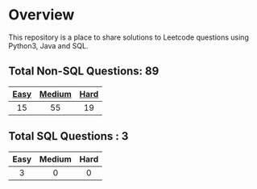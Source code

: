# Overview

This repository is a place to share solutions to Leetcode questions using Python3, Java and SQL.


## Total Non-SQL Questions: 89

| [Easy](https://github.com/ezryn-zaharoff/leetcode-solutions/tree/master/01-easy) | [Medium](https://github.com/ezryn-zaharoff/leetcode-solutions/tree/master/02-medium) | [Hard](https://github.com/ezryn-zaharoff/leetcode-solutions/tree/master/03-hard) |
|:----:|:------:|:----:|
|  15  |   55   |  19  |


## Total SQL Questions : 3

| Easy | Medium | Hard |
|:----:|:------:|:----:|
|   3  |    0   |   0  |
